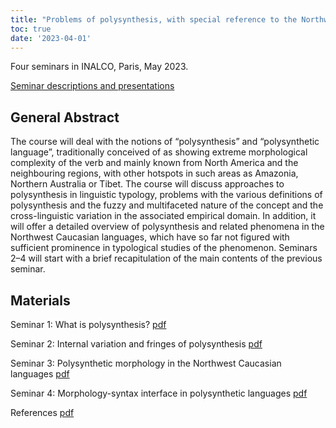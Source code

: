 ```yaml
---
title: "Problems of polysynthesis, with special reference to the Northwest Caucasian languages"
toc: true
date: '2023-04-01'
---
```


Four seminars in INALCO, Paris, May 2023. 

[Seminar descriptions and presentations](https://en.labex-efl.fr/post/international-chair-2023-peter-arkadiev-johannes-gutenberg-university-allemagne)

<!--more-->

## General Abstract


The course will deal with the notions of “polysynthesis” and “polysynthetic language”, traditionally conceived of as showing extreme morphological complexity of the verb and mainly known from North America and the neighbouring regions, with other hotspots in such areas as Amazonia, Northern Australia or Tibet. The course will discuss approaches to polysynthesis in linguistic typology, problems with the various definitions of polysynthesis and the fuzzy and multifaceted nature of the concept and the cross-linguistic variation in the associated empirical domain. In addition, it will offer a detailed overview of polysynthesis and related phenomena in the Northwest Caucasian languages, which have so far not figured with sufficient prominence in typological studies of the phenomenon. Seminars 2–4 will start with a brief recapitulation of the main contents of the previous seminar. 


## Materials

Seminar 1: What is polysynthesis? [pdf](Arkadiev2023_polysynthesisNWC_LabEx_Lecture1.pdf)

Seminar 2: Internal variation and fringes of polysynthesis [pdf](Arkadiev2023_polysynthesisNWC_LabEx_Lecture2.pdf)

Seminar 3: Polysynthetic morphology in the Northwest Caucasian languages [pdf](Arkadiev2023_polysynthesisNWC_LabEx_Lecture3.pdf)

Seminar 4: Morphology-syntax interface in polysynthetic languages [pdf](Arkadiev2023_polysynthesisNWC_LabEx_Lecture4.pdf)

References [pdf](Labex_refs.pdf)